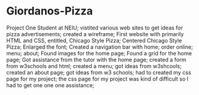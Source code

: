 # Giordanos-Pizza
Project One
Student at NEIU; 
vistited various web sites to get ideas for pizza advertisements;
created a wireframe;
First website with primarily HTML and CSS, entitled, Chicago Style Pizza;
Centered Chicago Style Pizza;
Enlarged the font;
Created a navigation bar with home; order online; menu; about;
Found images for the home page;
Found a grid for the home page;
Got assistance from the tutor with the home page;
created a form from w3schools and html;
created a menu;
got ideas from w3shcools;
created an about page;
got ideas from w3 schools;
had to created my css page for my project;
the css page for my project was kind of difficult so I had to get one one one assistance;
